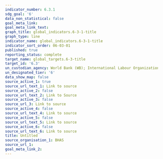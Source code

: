 ```yaml
---
indicator_number: 6.3.1
sdg_goal: '6'
data_non_statistical: false
goal_meta_link: 
goal_meta_link_text: 
graph_title: global_indicators.6-3-1-title
graph_type: line
indicator_name: global_indicators.6-3-1-title
indicator_sort_order: 06-03-01
published: true
reporting_status: complete
target_name: global_targets.6-3-title
target_id: '6.3'
un_custodian_agency: World Bank (WB); International Labour Organization (ILO)
un_designated_tier: '6'
data_show_map: false
source_active_1: true
source_url_text_1: Link to source
source_active_2: false
source_url_text_2: Link to Source
source_active_3: false
source_url_3: Link to source
source_active_4: false
source_url_text_4: Link to source
source_active_5: false
source_url_text_5: Link to source
source_active_6: false
source_url_text_6: Link to source
title: Untitled
source_organisation_1: BHAS
source_url_1:
goal_meta_link_2:
---
```

